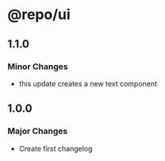 # @repo/ui

## 1.1.0

### Minor Changes

- this update creates a new text component

## 1.0.0

### Major Changes

- Create first changelog

